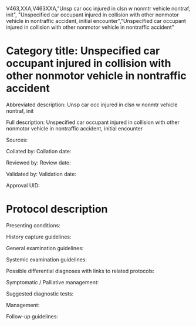 V463,XXA,V463XXA,"Unsp car occ injured in clsn w nonmtr vehicle nontraf, init", "Unspecified car occupant injured in collision with other nonmotor vehicle in nontraffic accident, initial encounter","Unspecified car occupant injured in collision with other nonmotor vehicle in nontraffic accident"
# Category title: Unspecified car occupant injured in collision with other nonmotor vehicle in nontraffic accident

Abbreviated description: Unsp car occ injured in clsn w nonmtr vehicle nontraf, init

Full description: Unspecified car occupant injured in collision with other nonmotor vehicle in nontraffic accident, initial encounter

Sources:

Collated by:
Collation date:

Reviewed by:
Review date:

Validated by:
Validation date:

Approval UID:

# Protocol description

Presenting conditions:

History capture guidelines:

General examination guidelines:

Systemic examination guidelines:

Possible differential diagnoses with links to related protocols:

Symptomatic / Palliative management:

Suggested diagnostic tests:

Management:

Follow-up guidelines:
